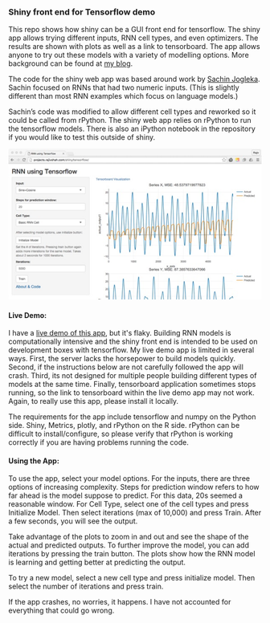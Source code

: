 ### **Shiny front end for Tensorflow demo**

This repo shows how shiny can be a GUI front end for tensorflow. The shiny app allows trying different inputs, RNN cell types, and even optimizers. The results are shown with plots as well as a link to tensorboard. The app allows anyone to try out these models with a variety of modelling options.  More background can be found at [my blog](http://projects.rajivshah.com/blog//2016/04/01/tensorflow_shiny/).

The code for the shiny web app was based around work by [Sachin Jogleka](https://codesachin.wordpress.com/2016/01/23/predicting-trigonometric-waves-few-steps-ahead-with-lstms-in-tensorflow/). Sachin focused on RNNs that had two numeric inputs.  (This is slightly different than most RNN examples which focus on language models.)

Sachin’s code was modified to allow different cell types and reworked so it could be called from rPython. The shiny web app relies on rPython to run the tensorflow models.  There is also an iPython notebook in the repository if you would like to test this outside of shiny.

 ![shiny_tensor](images/shiny_tensor.jpg)

#### Live Demo:

I have a [live demo of this app](http://projects.rajivshah.com/shiny/tensorflow/), but it's flaky.  Building RNN models is computationally intensive and the shiny front end is intended to be used on development boxes with tensorflow.  My live demo app is limited in several ways. First, the server lacks the horsepower to build models quickly.  Second, if the instructions below are not carefully followed the app will crash.  Third, its not designed for multiple people building different types of models at the same time. Finally, tensorboard application sometimes stops running, so the link to tensorboard within the live demo app may not work.  Again, to really use this app, please install it locally.

The requirements for the app include tensorflow and numpy on the Python side.  Shiny, Metrics, plotly, and rPython on the R side. rPython can be difficult to install/configure, so please verify that rPython is working correctly if you are having problems running the code.

#### Using the App:

To use the app, select your model options. For the inputs, there are three options of increasing complexity. Steps for prediction window refers to how far ahead is the model suppose to predict. For this data, 20s seemed a reasonable window.  For Cell Type, select one of the cell types and press Initialize Model.  Then select iterations (max of 10,000) and press Train.  After a few seconds, you will see the output.  

Take advantage of the plots to zoom in and out and see the shape of the actual and predicted outputs. To further improve the model, you can add iterations by pressing the train button.  The plots show how the RNN model is learning and getting better at predicting the output.

To try a new model, select a new cell type and press initialize model.  Then select the number of iterations and press train.

If the app crashes, no worries, it happens.  I have not accounted for everything that could go wrong. 
